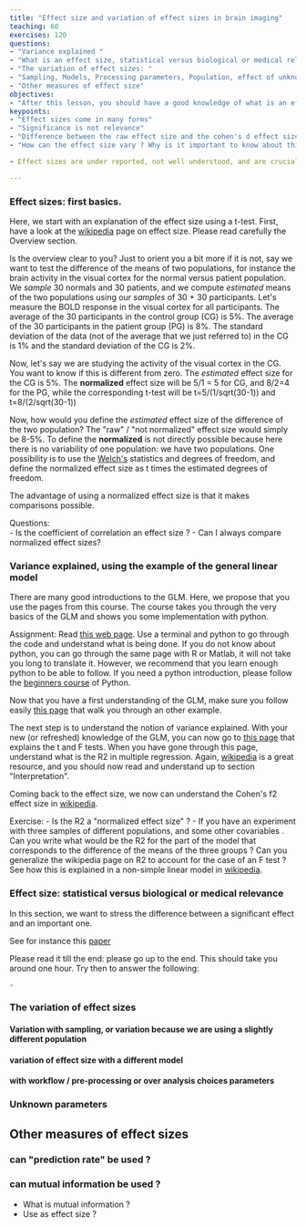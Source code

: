 ```yaml
---
title: "Effect size and variation of effect sizes in brain imaging"
teaching: 60 
exercises: 120 
questions: 
- "Variance explained "
- "What is an effect size, statistical versus biological or medical relevance"
- "The variation of effect sizes: "
- "Sampling, Models, Processing parameters, Population, effect of unknown parameters"
- "Other measures of effect size"
objectives:
- "After this lesson, you should have a good knowledge of what is an effect size, and why it is important to report it and assess it. "
keypoints:
- "Effect sizes come in many forms"
- "Significance is not relevance"
- "Difference between the raw effect size and the cohen's d effect size"
- "How can the effect size vary ? Why is it important to know about this?"

- Effect sizes are under reported, not well understood, and are crucial for our scientific understanding. Let's fix this.

---
```


### Effect sizes: first basics.  

Here, we start with an explanation of the effect size using a t-test. First, have a look at the [wikipedia](https://en.wikipedia.org/wiki/Effect_size) page on effect size. Please read carefully the Overview section. 

Is the overview clear to you? Just to orient you a bit more if it is not, say we want to test the difference of the means of two populations, for instance the brain activity in the visual cortex for the normal versus patient population. We *sample* 30 normals and 30 patients, and we compute *estimated* means of the two populations using our *samples* of 30 + 30 participants. Let's measure the BOLD response in the visual cortex for all participants. The average of the 30 participants in the control group (CG) is 5\%. The average of the 30 participants in the patient group (PG) is 8\%. The standard deviation of the data (not of the average that we just referred to) in the CG is 1\%  and the standard deviation of the CG is 2\%. 

Now, let's say we are studying the activity of the visual cortex in the CG. You want to know if this is different from zero. The *estimated* effect size for the CG is 5%. The **normalized** effect size will be 5/1 = 5 for CG, and 8/2=4 for the PG, while the corresponding t-test will be t=5/(1/sqrt(30-1)) and t=8/(2/sqrt(30-1))

Now, how would you define the *estimated* effect size of the difference of the two population? The "raw" / "not normalized" effect size would simply be 8-5\%. To define the **normalized** is not directly possible because here there is no variability of one population: we have two populations. One possibility is to use the [Welch's](https://en.wikipedia.org/wiki/Welch%27s_t-test) statistics and degrees of freedom, and define the normalized effect size as t times the estimated degrees of freedom. 

The advantage of using a normalized effect size is that it makes comparisons possible. 


Questions: 	
	- Is the coefficient of correlation an effect size ? 
	- Can I always compare normalized effect sizes?

### Variance explained, using the example of the general linear model

There are many good introductions to the GLM. Here, we propose that you use the pages from this course. The course takes you through the very basics of the GLM and shows you some implementation with python.  

Assignment: Read [this web page](https://matthew-brett.github.io/teaching/glm_intro.html). Use a terminal and python to go through the code and understand what is being done. If you do not know about python, you can go through the same page with R or Matlab, it will not take you long to translate it. However, we recommend that you learn enough python to be able to follow. If you need a python introduction, please follow the [beginners course](https://www.python.org/about/gettingstarted/) of Python. 

Now that you have a first  understanding of the GLM, make sure you follow easily [this page](https://bic-berkeley.github.io/psych-214-fall-2016/mean_test_example.html) that walk you through an other example. 

The next step is to understand the notion of variance explained. With your new (or refreshed) knowledge of the GLM, you can now go to [this page](https://bic-berkeley.github.io/psych-214-fall-2016/hypothesis_tests.html) that explains the t and F tests. When you have gone through this page, understand what is the R2 in multiple regression. Again, [wikipedia](https://en.wikipedia.org/wiki/Coefficient_of_determination) is a great resource, and you should now read and understand up to section "Interpretation".

Coming back to the effect size, we now can understand the Cohen's f2 effect size in [wikipedia](https://en.wikipedia.org/wiki/Effect_size).

Exercise: 
	- Is the R2 a "normalized effect size" ?
	- If you have an experiment with three samples of different populations, and some other covariables . Can you write what would be the R2 for the part of the model that corresponds to the difference of the means of the three groups ?  Can you generalize the wikipedia page on R2 to account for the case of an F test ? See how this is explained in a non-simple linear model in [wikipedia](https://en.wikipedia.org/wiki/Coefficient_of_determination). 


###  Effect size: statistical versus biological or medical relevance

In this section, we want to stress the difference between a significant effect and an important one. 

See for instance this [paper](http://onlinelibrary.wiley.com/doi/10.1111/j.1469-185X.2007.00027.x/full)

Please read it till the end: please go up to the end. This should take you around one hour. Try then to answer the following:

	- 


###  The variation of effect sizes 

####	    Variation with sampling, or variation because we are using a slightly different population 

####	    variation of effect size with a different model

####	    with workflow / pre-processing or over analysis choices parameters

### Unknown parameters

## Other measures of effect sizes

### 	can "prediction rate" be used ?

### 	can mutual information be used ?

- What is mutual information ? 
- Use as effect size ?


